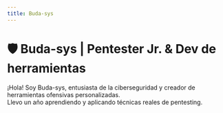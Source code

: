 ```yaml
---
title: Buda-sys 
---
```


# 🛡️ Buda-sys | Pentester Jr. & Dev de herramientas

¡Hola! Soy Buda-sys, entusiasta de la ciberseguridad y creador de herramientas ofensivas personalizadas.  
Llevo un año aprendiendo y aplicando técnicas reales de pentesting.

